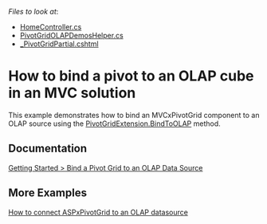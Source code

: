 
*Files to look at*:

* [HomeController.cs](./CS/MvcApplication1/Controllers/HomeController.cs)
* [PivotGridOLAPDemosHelper.cs](./CS/MvcApplication1/Helpers/PivotGridOLAPDemosHelper.cs)
* [_PivotGridPartial.cshtml](./CS/MvcApplication1/Views/Home/_PivotGridPartial.cshtml)
<!-- default file list end -->
# How to bind a pivot to an OLAP cube in an MVC solution

This example demonstrates how to bind an MVCxPivotGrid component to an OLAP source using the [PivotGridExtension.BindToOLAP](https://docs.devexpress.com/AspNetMvc/DevExpress.Web.Mvc.PivotGridExtension.BindToOLAP(System.String)) method. 

## Documentation

[Getting Started > Bind a Pivot Grid to an OLAP Data Source](https://docs.devexpress.com/AspNetMvc/115624/components/pivot-grid/getting-started/lesson-2-bind-a-pivot-grid-to-an-olap-data-source)

## More Examples 
[How to connect ASPxPivotGrid to an OLAP datasource](https://github.com/DevExpress-Examples/how-to-connect-aspxpivotgrid-to-an-olap-datasource-t344653)





